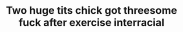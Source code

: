 ---
layout: post
title: Two huge tits chick got threesome fuck after exercise interracial
duration: '37:25'
view: 245
rate: 2
video: 'https://flashservice.xvideos.com/embedframe/27270667'
category: 
 - black
 - threesome
 - outdoor
tags: 
 - big-black-cock
priority: 0.9
changefreq: daily
---